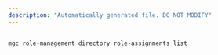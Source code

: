 ```yaml
---
description: "Automatically generated file. DO NOT MODIFY"
---
```


```bash

mgc role-management directory role-assignments list

```